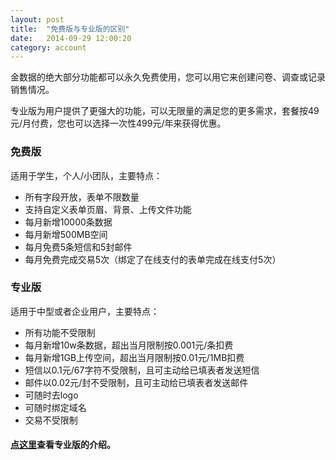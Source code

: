```yaml
---
layout: post
title:  "免费版与专业版的区别"
date:   2014-09-29 12:00:20
category: account
---
```


金数据的绝大部分功能都可以永久免费使用，您可以用它来创建问卷、调查或记录销售情况。

专业版为用户提供了更强大的功能，可以无限量的满足您的更多需求，套餐按49元/月付费，您也可以选择一次性499元/年来获得优惠。


### 免费版

 适用于学生，个人/小团队，主要特点：
  
* 所有字段开放，表单不限数量
* 支持自定义表单页眉、背景、上传文件功能 
* 每月新增10000条数据
* 每月新增500MB空间
* 每月免费5条短信和5封邮件
* 每月免费完成交易5次（绑定了在线支付的表单完成在线支付5次）


### 专业版

 适用于中型或者企业用户，主要特点：

* 所有功能不受限制
* 每月新增10w条数据，超出当月限制按0.001元/条扣费
* 每月新增1GB上传空间，超出当月限制按0.01元/1MB扣费
* 短信以0.1元/67字符不受限制，且可主动给已填表者发送短信
* 邮件以0.02元/封不受限制，且可主动给已填表者发送邮件
* 可随时去logo
* 可随时绑定域名
* 交易不受限制



#### [点这里](https://jinshuju.net/columbus/pro)查看专业版的介绍。
